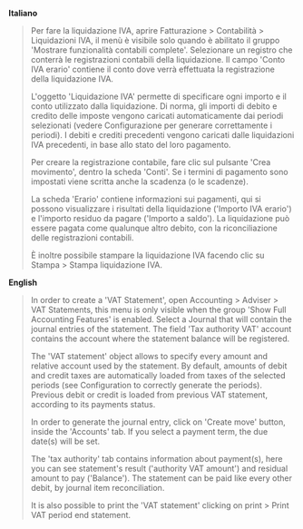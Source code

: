**Italiano**

> Per fare la liquidazione IVA, aprire Fatturazione \> Contabilità \>
> Liquidazioni IVA, il menù è visibile solo quando è abilitato il gruppo
> 'Mostrare funzionalità contabili complete'. Selezionare un registro
> che conterrà le registrazioni contabili della liquidazione. Il campo
> 'Conto IVA erario' contiene il conto dove verrà effettuata la
> registrazione della liquidazione IVA.
>
> L'oggetto 'Liquidazione IVA' permette di specificare ogni importo e il
> conto utilizzato dalla liquidazione. Di norma, gli importi di debito e
> credito delle imposte vengono caricati automaticamente dai periodi
> selezionati (vedere Configurazione per generare correttamente i
> periodi). I debiti e crediti precedenti vengono caricati dalle
> liquidazioni IVA precedenti, in base allo stato del loro pagamento.
>
> Per creare la registrazione contabile, fare clic sul pulsante 'Crea
> movimento', dentro la scheda 'Conti'. Se i termini di pagamento sono
> impostati viene scritta anche la scadenza (o le scadenze).
>
> La scheda 'Erario' contiene informazioni sui pagamenti, qui si possono
> visualizzare i risultati della liquidazione ('Importo IVA erario') e
> l'importo residuo da pagare ('Importo a saldo'). La liquidazione può
> essere pagata come qualunque altro debito, con la riconciliazione
> delle registrazioni contabili.
>
> È inoltre possibile stampare la liquidazione IVA facendo clic su
> Stampa \> Stampa liquidazione IVA.

**English**

> In order to create a 'VAT Statement', open Accounting \> Adviser \>
> VAT Statements, this menu is only visible when the group 'Show Full
> Accounting Features' is enabled. Select a Journal that will contain
> the journal entries of the statement. The field 'Tax authority VAT'
> account contains the account where the statement balance will be
> registered.
>
> The 'VAT statement' object allows to specify every amount and relative
> account used by the statement. By default, amounts of debit and credit
> taxes are automatically loaded from taxes of the selected periods (see
> Configuration to correctly generate the periods). Previous debit or
> credit is loaded from previous VAT statement, according to its
> payments status.
>
> In order to generate the journal entry, click on 'Create move' button,
> inside the 'Accounts' tab. If you select a payment term, the due
> date(s) will be set.
>
> The 'tax authority' tab contains information about payment(s), here
> you can see statement's result ('authority VAT amount') and residual
> amount to pay ('Balance'). The statement can be paid like every other
> debit, by journal item reconciliation.
>
> It is also possible to print the 'VAT statement' clicking on print \>
> Print VAT period end statement.
